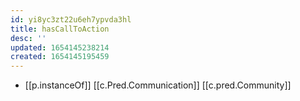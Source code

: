 ```yaml
---
id: yi8yc3zt22u6eh7ypvda3hl
title: hasCallToAction
desc: ''
updated: 1654145238214
created: 1654145195459
---
```


- [[p.instanceOf]] [[c.Pred.Communication]] [[c.pred.Community]]
